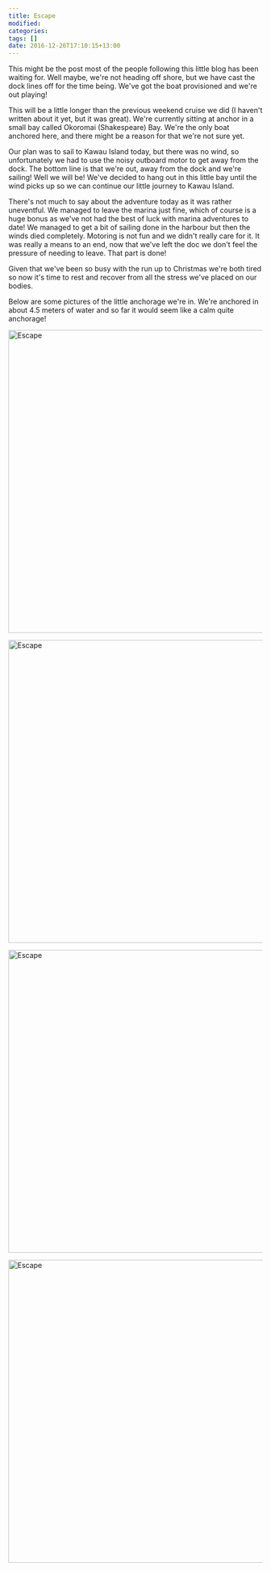 ```yaml
---
title: Escape
modified:
categories: 
tags: []
date: 2016-12-26T17:10:15+13:00
---
```

This might be  the post most of  the people following this little  blog has been
waiting for. Well maybe, we're not heading  off shore, but we have cast the dock
lines off  for the  time being.  We've got  the boat  provisioned and  we're out
playing!

This will be a little longer than  the previous weekend cruise we did (I haven't
written about it yet, but it was  great). We're currently sitting at anchor in a
small bay called Okoromai (Shakespeare) Bay.  We're the only boat anchored here,
and there might be a reason for that we're not sure yet.

Our  plan  was to  sail  to  Kawau  Island today,  but  there  was no  wind,  so
unfortunately we had to use the noisy  outboard motor to get away from the dock.
The bottom line is that we're out, away from the dock and we're sailing! Well we
will be! We've decided to hang out in this little bay until the wind picks up so
we can continue our little journey to Kawau Island.

There's not much to  say about the adventure today as  it was rather uneventful.
We managed  to leave the marina  just fine, which of  course is a huge  bonus as
we've not had the best of luck with marina adventures to date! We managed to get
a  bit of  sailing done  in  the harbour  but  then the  winds died  completely.
Motoring is not fun  and we didn't really care for it. It  was really a means to
an end,  now that we've left  the doc we don't  feel the pressure of  needing to
leave. That part is done!

Given that we've been  so busy with the run up to Christmas  we're both tired so
now  it's time  to rest  and recover  from all  the stress  we've placed  on our
bodies.

Below are  some pictures  of the  little anchorage we're  in. We're  anchored in
about 4.5 meters of water and so far it would seem like a calm quite anchorage!

<a data-flickr-embed="true"  href="https://www.flickr.com/photos/sdki/31763627521/" title="Escape"><img src="https://c2.staticflickr.com/1/368/31763627521_821a659ba6_c.jpg" width="800" height="600" alt="Escape"></a><script async src="//embedr.flickr.com/assets/client-code.js" charset="utf-8"></script>



<a data-flickr-embed="true"  href="https://www.flickr.com/photos/sdki/31070853873/in/photostream/" title="Escape"><img src="https://c2.staticflickr.com/1/526/31070853873_0d6be758ed_c.jpg" width="800" height="600" alt="Escape"></a><script async src="//embedr.flickr.com/assets/client-code.js" charset="utf-8"></script>

<a data-flickr-embed="true"  href="https://www.flickr.com/photos/sdki/31842745676/in/photostream/" title="Escape"><img src="https://c5.staticflickr.com/1/256/31842745676_8f8bfd1573_c.jpg" width="800" height="600" alt="Escape"></a><script async src="//embedr.flickr.com/assets/client-code.js" charset="utf-8"></script>


<a data-flickr-embed="true"  href="https://www.flickr.com/photos/sdki/31763620081/" title="Escape"><img src="https://c2.staticflickr.com/1/339/31763620081_3842fd3f3c_c.jpg" width="800" height="600" alt="Escape"></a><script async src="//embedr.flickr.com/assets/client-code.js" charset="utf-8"></script>
<!--more-->

